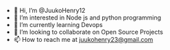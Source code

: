 - 👋 Hi, I’m @JuukoHenry12
- 👀 I’m interested in Node js and python programming
- 🌱 I’m currently learning Devops
- 💞️ I’m looking to collaborate on Open Source Projects
- 📫 How to reach me at juukohenry23@gmail.com

<!---
JuukoHenry12/JuukoHenry12 is a ✨ special ✨ repository because its `README.md` (this file) appears on your GitHub profile.
You can click the Preview link to take a look at your changes.
--->

